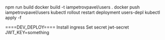npm run build
docker build -t iampetrovpavel/users .
docker push iampetrovpavel/users
kubectl rollout restart deployment users-depl
kubectl apply -f

====DEV_DEPLOY====
Install ingress
Set secret jwt-secret JWT_KEY=something
